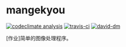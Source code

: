 # mangekyou
[![codeclimate analysis](https://img.shields.io/codeclimate/github/frantic1048/mangekyou.svg?style=flat-square)](https://codeclimate.com/github/frantic1048/mangekyou)
[![travis-ci](https://img.shields.io/travis/frantic1048/mangekyou.svg?style=flat-square)](https://travis-ci.org/frantic1048/mangekyou)
[![david-dm](https://img.shields.io/david/frantic1048/mangekyou.svg?style=flat-square)](https://david-dm.org/frantic1048/mangekyou)

[作业]简单的图像处理程序。
